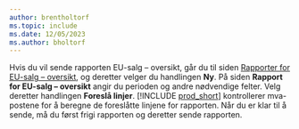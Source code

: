 ```yaml
---
author: brentholtorf
ms.topic: include
ms.date: 12/05/2023
ms.author: bholtorf
---
```


Hvis du vil sende rapporten EU-salg – oversikt, går du til siden [Rapporter for EU-salg – oversikt](https://businesscentral.dynamics.com?page=321), og deretter velger du handlingen **Ny**. På siden **Rapport for EU-salg – oversikt** angir du perioden og andre nødvendige felter. Velg deretter handlingen **Foreslå linjer**. [!INCLUDE [prod_short](../includes/prod_short.md)] kontrollerer mva-postene for å beregne de foreslåtte linjene for rapporten. Når du er klar til å sende, må du først frigi rapporten og deretter sende rapporten.
